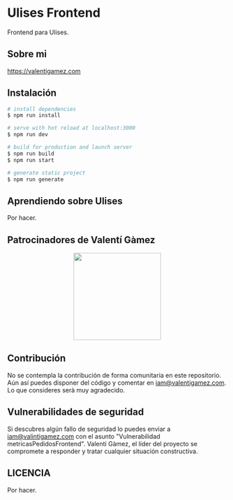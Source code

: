 # Ulises Frontend

Frontend para Ulises.

## Sobre mi

https://valentigamez.com

## Instalación

``` bash
# install dependencies
$ npm run install

# serve with hot reload at localhost:3000
$ npm run dev

# build for production and launch server
$ npm run build
$ npm run start

# generate static project
$ npm run generate
```

## Aprendiendo sobre Ulises

Por hacer.

## Patrocinadores de Valentí Gàmez

<p align="center"><img src="https://www.ciclotic.com/images/logo.png?1" width="200"></p>

## Contribución

No se contempla la contribución de forma comunitaria en este repositorio. Aún así puedes disponer del código y comentar en iam@valentigamez.com. Lo que consideres serà muy agradecido.

## Vulnerabilidades de seguridad

Si descubres algún fallo de seguridad lo puedes enviar a iam@valintigamez.com con el asunto "Vulnerabilidad metricasPedidosFrontend". Valentí Gàmez, el líder del proyecto se compromete a responder y tratar cualquier situación constructiva.

## LICENCIA

Por hacer. 
